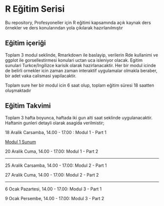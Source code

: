 # R Eğitim Serisi
Bu repository, Profesyoneller için R eğitimi kapsamında açık kaynak ders örnekler ve ders konularından yola çıkılarak hazırlanılmıştır

## Eğitim içeriği 
Toplam 3 modul seklinde, Rmarkdown ile baslayip, verilerin Rde kullanimi ve ggplot ile gorsellestirmesi konulari uctan uca isleniyor olacak. Egitim sunulari Turkce/Ingilizce karisik olarak hazirlanacaktir. Her bir modul icinde de belirli ornekler icin zaman zaman interaktif uygulamalar olmakla beraber, bir adet vaka calismasi yapilacaktir. 

Toplam sure her bir modul icin 6 saat olup, toplam eğitim süresi 18 saatten oluşmaktadır

## Eğitim Takvimi 
Toplam 3 hafta boyunca, haftada iki gun alti saat seklinde uygulanacaktir. Haftanin gunleri detayli olarak asagida verilmistir;

18 Aralik Carsamba, 14.00 - 17.00 : Modul 1 - Part 1 

[Modul 1 Sunum](https://github.com/oevkaya/R-Course-Materials/blob/de18e74f9c24894c3ea1fb5bd7ded81b03e7604d/Mod%C3%BCl-1/Rmd_Intro.html)

20 Aralik Cuma, 14.00 - 17.00: Modul 1 - Part 2

---

25 Aralik Carsamba, 14.00 - 17.00: Modul 2 - Part 1

27 Aralik Cuma, 14.00 - 17.00: Modul 2 - Part 2

---

6 Ocak Pazartesi, 14.00 - 17.00: Modul 3 - Part 1

9 Ocak Persembe, 14.00 - 17.00: Modul 3 - Part 2

